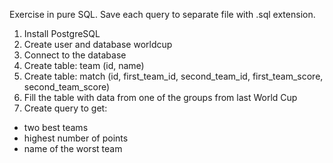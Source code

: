Exercise in pure SQL. Save each query to separate file with .sql extension.

1. Install PostgreSQL
2. Create user and database worldcup
3. Connect to the database
4. Create table: team (id, name)
5. Create table: match (id, first_team_id, second_team_id, first_team_score, second_team_score)
6. Fill the table with data from one of the groups from last World Cup
7. Create query to get:
- two best teams
- highest number of points
- name of the worst team


